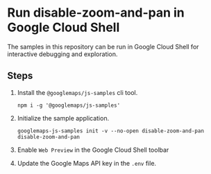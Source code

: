 # Run disable-zoom-and-pan in Google Cloud Shell

The samples in this repository can be run in Google Cloud Shell for interactive debugging and exploration.

## Steps

1. Install the `@googlemaps/js-samples` cli tool.

    ```
    npm i -g '@googlemaps/js-samples'
    ```
1. Initialize the sample application. 
    ```
    googlemaps-js-samples init -v --no-open disable-zoom-and-pan disable-zoom-and-pan
    ```
1. Enable `Web Preview` in the Google Cloud Shell toolbar
1. Update the Google Maps API key in the `.env` file.
